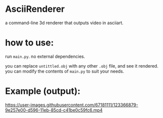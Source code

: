 # AsciiRenderer
a command-line 3d renderer that outputs video in asciiart.

# how to use:
run `main.py`.
no external dependencies.

you can replace `untittled.obj` with any other `.obj` file, and see it rendered.
you can modify the contents of `main.py` to suit your needs.


# Example (output):

https://user-images.githubusercontent.com/67181111/123366879-9e257e00-d596-11eb-85cd-c41be0c59fc6.mp4

